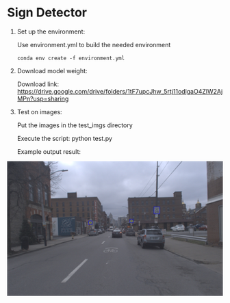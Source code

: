 # Sign Detector

1. Set up the environment: 

   Use environment.yml to build the needed environment

   ```
   conda env create -f environment.yml
   ```

2. Download model weight:

   Download link: https://drive.google.com/drive/folders/1tF7upcJhw_5rtj11odlgaO4ZlW2AjMPn?usp=sharing

3. Test on images:

   Put the images in the test_imgs directory

   Execute the script: python test.py

   Example output result:

   

![output_0](output_0.jpg)